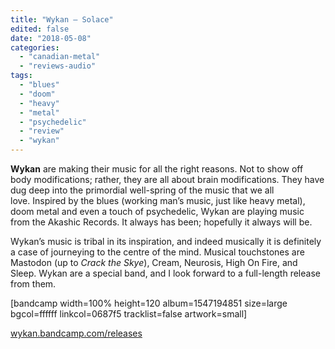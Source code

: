 ```yaml
---
title: "Wykan – Solace"
edited: false
date: "2018-05-08"
categories:
  - "canadian-metal"
  - "reviews-audio"
tags:
  - "blues"
  - "doom"
  - "heavy"
  - "metal"
  - "psychedelic"
  - "review"
  - "wykan"
---
```


**Wykan** are making their music for all the right reasons. Not to show off body modifications; rather, they are all about brain modifications. They have dug deep into the primordial well-spring of the music that we all love. Inspired by the blues (working man’s music, just like heavy metal), doom metal and even a touch of psychedelic, Wykan are playing music from the Akashic Records. It always has been; hopefully it always will be.

Wykan’s music is tribal in its inspiration, and indeed musically it is definitely a case of journeying to the centre of the mind. Musical touchstones are Mastodon (up to _Crack the Skye_), Cream, Neurosis, High On Fire, and Sleep. Wykan are a special band, and I look forward to a full-length release from them.

\[bandcamp width=100% height=120 album=1547194851 size=large bgcol=ffffff linkcol=0687f5 tracklist=false artwork=small\]

[wykan.bandcamp.com/releases](https://wykan.bandcamp.com/releases)
